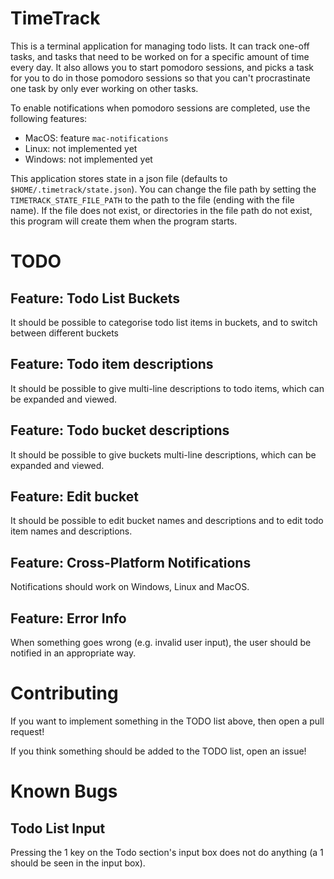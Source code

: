 # TimeTrack

This is a terminal application for managing todo lists. It can track one-off tasks, and tasks that need to be worked on for a specific amount of time every day. It also allows you to start pomodoro sessions,
and picks a task for you to do in those pomodoro sessions so that you can't procrastinate one task by only ever working on other tasks.

To enable notifications when pomodoro sessions are completed, use the following features:  
- MacOS: feature `mac-notifications`  
- Linux: not implemented yet  
- Windows: not implemented yet  

This application stores state in a json file (defaults to `$HOME/.timetrack/state.json`). You can change the file path by setting the `TIMETRACK_STATE_FILE_PATH` to the path to the file (ending with the file name).
If the file does not exist, or directories in the file path do not exist, this program will create them when the program starts.

# TODO

## Feature: Todo List Buckets

It should be possible to categorise todo list items in buckets, and to switch between different buckets

## Feature: Todo item descriptions

It should be possible to give multi-line descriptions to todo items, which can be expanded and viewed.

## Feature: Todo bucket descriptions

It should be possible to give buckets multi-line descriptions, which can be expanded and viewed.

## Feature: Edit bucket

It should be possible to edit bucket names and descriptions and to edit todo item names and descriptions.

## Feature: Cross-Platform Notifications

Notifications should work on Windows, Linux and MacOS.

## Feature: Error Info

When something goes wrong (e.g. invalid user input), the user should be notified in an appropriate way.

# Contributing

If you want to implement something in the TODO list above, then open a pull request!

If you think something should be added to the TODO list, open an issue!

# Known Bugs

## Todo List Input

Pressing the 1 key on the Todo section's input box does not do anything (a 1 should be seen in the input box).
